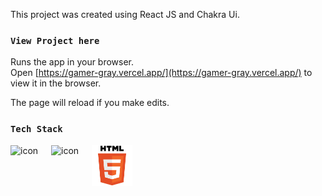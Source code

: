 This project was created using React JS and Chakra Ui.

### `View Project here`

Runs the app in your browser.<br />
Open [https://gamer-gray.vercel.app/](https://gamer-gray.vercel.app/) to view it in the browser.

The page will reload if you make edits.<br />
### `Tech Stack`
<div align="left">
  <div style="display: flex; align-items: flex-start;"><img src="https://techstack-generator.vercel.app/js-icon.svg" alt="icon" width="65" height="65" /><img src="https://techstack-generator.vercel.app/react-icon.svg" alt="icon" width="65" height="65" /><img src="https://raw.githubusercontent.com/devicons/devicon/master/icons/html5/html5-original-wordmark.svg" alt="html5" width="65" height="65" /></div>
</div>
